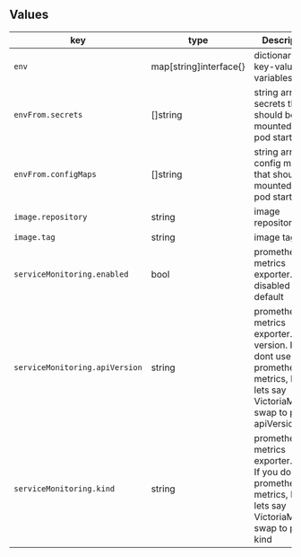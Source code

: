 ## Values

| key                            | type                   | Description                                                                                                                               |
|--------------------------------|------------------------|-------------------------------------------------------------------------------------------------------------------------------------------|
| `env`                          | map[string]interface{} | dictionary of key-value env variables                                                                                                     |
| `envFrom.secrets`              | []string               | string array of secrets that should be mounted on pod startup                                                                             |
| `envFrom.configMaps`           | []string               | string array of config maps that should be mounted on pod startup                                                                         |
| `image.repository`             | string                 | image repository                                                                                                                          |
| `image.tag`                    | string                 | image tag                                                                                                                                 |
| `serviceMonitoring.enabled`    | bool                   | prometheus metrics exporter. disabled by default                                                                                          |
| `serviceMonitoring.apiVersion` | string                 | prometheus metrics exporter. api version. If you dont use prometheus for metrics, but lets say VictoriaMetrics, swap to proper apiVersion |
| `serviceMonitoring.kind`       | string                 | prometheus metrics exporter. kind. If you dont use prometheus for metrics, but lets say VictoriaMetrics, swap to proper kind              |
